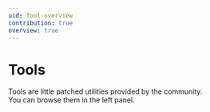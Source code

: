 ```yaml
---
uid: Tool-overview
contribution: true
overview: true
---
```


# Tools

Tools are little patched utilities provided by the community.  
You can browse them in the left panel.